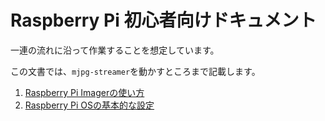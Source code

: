 # Raspberry Pi 初心者向けドキュメント

一連の流れに沿って作業することを想定しています。

この文書では、`mjpg-streamer`を動かすところまで記載します。

1. [Raspberry Pi Imagerの使い方](./imager.md)
2. [Raspberry Pi OSの基本的な設定](./basis.md)

